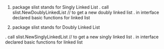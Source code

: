 1. package slist stands for Singly Linked List
. call slist.NewDoublyLinkedList // to get a new doubly linked list
. in interface declared basic functions for linked list



2. package slist stands for Doubly Linked List

. call slist.NewSinglyLinkedList // to get a new singly linked list
. in interface declared basic functions for linked list